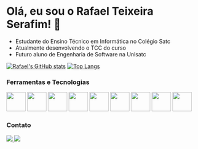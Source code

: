 # Olá, eu sou o Rafael Teixeira Serafim! 👋

- Estudante do Ensino Técnico em Informática no Colégio Satc
- Atualmente desenvolvendo o TCC do curso
- Futuro aluno de Engenharia de Software na Unisatc

[![Rafael's GitHub stats](https://github-readme-stats.vercel.app/api?username=RafaelTeixeiraSerafim&show_icons=true&theme=tokyonight&exclude_repo=tcc-info-backup)](https://github.com/RafaelTeixeiraSerafim/github-readme-stats)
[![Top Langs](https://github-readme-stats.vercel.app/api/top-langs/?username=RafaelTeixeiraSerafim&theme=tokyonight&layout=compact)](https://github.com/RafaelTeixeiraSerafim/github-readme-stats)

### Ferramentas e Tecnologias
<div>
  <img src="https://cdn.jsdelivr.net/gh/devicons/devicon/icons/html5/html5-original.svg" height="50" width="50"/>
  <img src="https://cdn.jsdelivr.net/gh/devicons/devicon/icons/css3/css3-original.svg" height="50" width="50"/>
  <img src="https://cdn.jsdelivr.net/gh/devicons/devicon/icons/javascript/javascript-original.svg" height="50" width="50"/>
  <img src="https://cdn.jsdelivr.net/gh/devicons/devicon@latest/icons/typescript/typescript-original.svg" height="50" width="50"/>
  <img src="https://cdn.jsdelivr.net/gh/devicons/devicon@latest/icons/react/react-original.svg" height="50" width="50"/>
  <img src="https://cdn.jsdelivr.net/gh/devicons/devicon/icons/python/python-original.svg" height="50" width="50"/>
  <img src="https://cdn.jsdelivr.net/gh/devicons/devicon@latest/icons/flask/flask-original.svg" height="50" width="50"/>
  <img src="https://cdn.jsdelivr.net/gh/devicons/devicon/icons/java/java-original.svg" height="50" width="50"/>
  <img src="https://cdn.jsdelivr.net/gh/devicons/devicon@latest/icons/spring/spring-original.svg" height="50" width="50"/>
</div>

### Contato
<div>
  <a href="mailto:rafael.teixeiraserafim@gmail.com" target="_blank">
    <img src="https://img.shields.io/badge/email-000?style=for-the-badge&logo=gmail&logoColor=white" />
  </a>
  <a href="https://www.linkedin.com/in/rafael-teixeira-serafim" target="_blank">
    <img src="https://img.shields.io/badge/LinkedIn-0077B5?style=for-the-badge&logo=linkedin&logoColor=white"/>
  </a>
</div>
